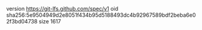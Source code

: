 version https://git-lfs.github.com/spec/v1
oid sha256:5e9504949d2e8051f434b95d5188493dc4b92967589bdf2beba6e02f3bd04738
size 1617

